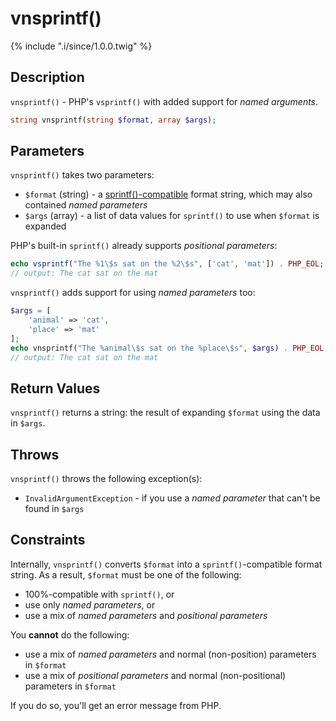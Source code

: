 # vnsprintf()

{% include ".i/since/1.0.0.twig" %}

## Description

`vnsprintf()` - PHP's `vsprintf()` with added support for _named arguments_.

```php
string vnsprintf(string $format, array $args);
```

## Parameters

`vnsprintf()` takes two parameters:

* `$format` (string) - a [sprintf()-compatible](http://php.net/manual/en/function.sprintf.php) format string, which may also contained _named parameters_
* `$args` (array) - a list of data values for `sprintf()` to use when `$format` is expanded

PHP's built-in `sprintf()` already supports _positional parameters_:

```php
echo vsprintf("The %1\$s sat on the %2\$s", ['cat', 'mat']) . PHP_EOL;
// output: The cat sat on the mat
```

`vnsprintf()` adds support for using _named parameters_ too:

```php
$args = [
    'animal' => 'cat',
    'place' => 'mat'
];
echo vnsprintf("The %animal\$s sat on the %place\$s", $args) . PHP_EOL;
// output: The cat sat on the mat
```

## Return Values

`vnsprintf()` returns a string: the result of expanding `$format` using the data in `$args`.

## Throws

`vnsprintf()` throws the following exception(s):

* `InvalidArgumentException` - if you use a _named parameter_ that can't be found in `$args`

## Constraints

Internally, `vnsprintf()` converts `$format` into a `sprintf()`-compatible format string. As a result, `$format` must be one of the following:

* 100%-compatible with `sprintf()`, or
* use only _named parameters_, or
* use a mix of _named parameters_ and _positional parameters_

You __cannot__ do the following:

* use a mix of _named parameters_ and normal (non-position) parameters in `$format`
* use a mix of _positional parameters_ and normal (non-positional) parameters in `$format`

If you do so, you'll get an error message from PHP.
